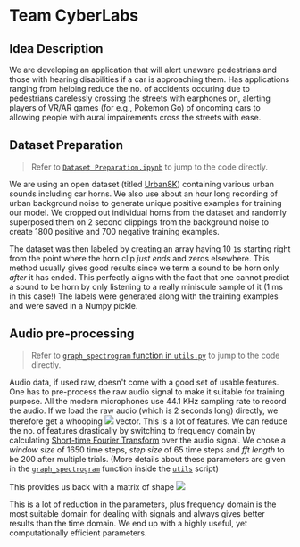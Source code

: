 # Team CyberLabs

## Idea Description
We are developing an application that will alert unaware pedestrians and those with
hearing disabilities if a car is approaching them. Has applications ranging from
helping reduce the no. of accidents occuring due to pedestrians carelessly crossing the streets
with earphones on, alerting players of VR/AR games (for e.g., Pokemon Go) of oncoming
cars to allowing people with aural impairements cross the streets with ease.

## Dataset Preparation
> Refer to [`Dataset Preparation.ipynb`](./Dataset%20Preparation.ipynb) to jump to the code directly.

We are using an open dataset (titled [Urban8K](https://urbansounddataset.weebly.com/urbansound8k.html)) containing various
urban sounds including car horns. We also use about an hour long recording of
urban background noise to generate unique positive examples for training our model.
We cropped out individual horns from the dataset and randomly superposed them
on 2 second clippings from the background noise to create 1800 positive and 700 negative
training examples.

The dataset was then labeled by creating an array having 10 `1`s starting right
from the point where the horn clip _just ends_ and zeros elsewhere.
This method usually gives good results since we term a sound to be horn only _after_
it has ended. This perfectly aligns with the fact that one cannot predict a sound to be horn by only listening to a really miniscule sample of it (1 ms in this case!)
The labels were generated along with the training examples and were saved in a Numpy pickle.

## Audio pre-processing
> Refer to [`graph_spectrogram` function in `utils.py`](./Dataset%20Preparation.ipynb) to jump to the code directly.

Audio data, if used raw, doesn't come with a good set of usable features. One has to
pre-process the raw audio signal to make it suitable for training purpose.
All the modern microphones use 44.1 KHz sampling rate to record the audio.
If we load the raw audio (which is 2 seconds long) directly, we therefore get a
whooping <img src="https://latex.codecogs.com/gif.latex?[882000%20*%201]" /> vector. This is a lot of features.
We can reduce the no. of features drastically by switching to frequency domain
by calculating [Short-time Fourier Transform](https://en.wikipedia.org/wiki/Short-time_Fourier_transform) over the audio signal.
We chose a _window size_ of 1650 time steps, _step size_ of 65 time steps and _fft length_ to be 200 after multiple trials.
(More details about these parameters are given in the [`graph_spectrogram`](./utils.py#L7) function inside the [`utils`](./utils.py) script)

This provides us back with a matrix of shape <img src="https://latex.codecogs.com/gif.latex?[1332%20*%20101]" />

This is a lot of reduction in the parameters, plus frequency domain is the most suitable domain
for dealing with signals and always gives better results than the time domain. We end up with a highly useful, yet computationally efficient parameters.

